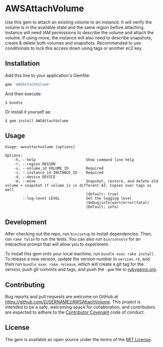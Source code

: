 # AWSAttachVolume

Use this gem to attach an existing volume to an instance.  It will verify the volume is in the available state and the same region before attaching.  Instance will need IAM permissions to describe the volume and attach the volume.  If using move, the instance will also need to describe snapshots, create & delete both volumes and snapshots.  Recommended to use conditionals to lock this access down using tags or another ec2 key.

## Installation

Add this line to your application's Gemfile:

```ruby
gem 'AWSAttachVolume'
```

And then execute:

    $ bundle

Or install it yourself as:

    $ gem install AWSAttachVolume

## Usage

```
Usage: awsattachvolume [options]

Options:
    -h, --help                       Show command line help
    -r, --region REGION
    -v, --volume_id VOLUME_ID        Required
    -i, --instance_id INSTANCE_ID    Required
    -d, --device DEVICE
    -m, --move                       Snapshot, restore, and delete old volume + snapshot if volume is in different AZ. Copies over tags as well
                                     (default: true)
        --log-level LEVEL            Set the logging level
                                     (debug|info|warn|error|fatal)
                                     (Default: info)
```

## Development

After checking out the repo, run `bin/setup` to install dependencies. Then, run `rake false` to run the tests. You can also run `bin/console` for an interactive prompt that will allow you to experiment.

To install this gem onto your local machine, run `bundle exec rake install`. To release a new version, update the version number in `version.rb`, and then run `bundle exec rake release`, which will create a git tag for the version, push git commits and tags, and push the `.gem` file to [rubygems.org](https://rubygems.org).

## Contributing

Bug reports and pull requests are welcome on GitHub at https://github.com/[USERNAME]/AWSAttachVolume. This project is intended to be a safe, welcoming space for collaboration, and contributors are expected to adhere to the [Contributor Covenant](contributor-covenant.org) code of conduct.


## License

The gem is available as open source under the terms of the [MIT License](http://opensource.org/licenses/MIT).

